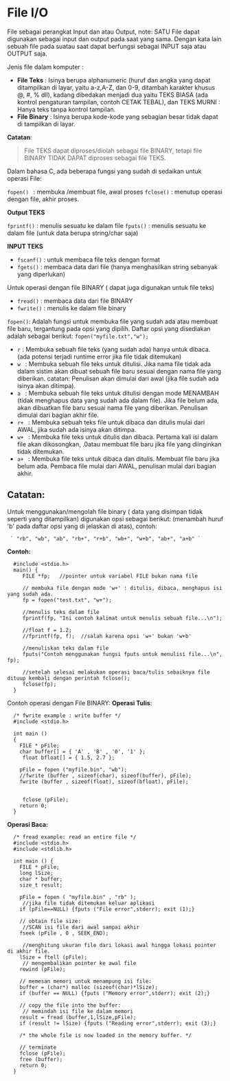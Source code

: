 # File I/O
  
File sebagai perangkat Input dan atau Output, note: SATU File  dapat digunakan sebagai input dan output pada saat yang sama. Dengan kata lain sebuah file pada suatau saat dapat berfungsi sebagai INPUT saja atau OUTPUT saja. 

Jenis file dalam komputer :
* **File Teks** :  Isinya berupa alphanumeric (huruf dan angka yang dapat ditampilkan di layar, yaitu a-z,A-Z, dan 0-9, ditambah karakter khusus @, #, % dll), kadang dibedakan menjadi dua yaitu TEKS BIASA (ada kontrol pengaturan tampilan, contoh CETAK TEBAL), dan TEKS MURNI : Hanya teks tanpa kontrol tampilan.
* **File Binary** : Isinya berupa kode-kode yang sebagian besar tidak dapat di tampilkan di layar.

**Catatan**: 
> File TEKS dapat diproses/diolah sebagai file BINARY, tetapi file BINARY  TIDAK DAPAT diproses sebagai file TEKS.


Dalam bahasa C, ada beberapa fungsi yang sudah di sedaikan untuk operasi File:

`fopen() ` : membuka /membuat file, awal proses
`fclose()`  : menutup operasi dengan file, akhir proses.

**Output TEKS**

`fprintf()` : menulis sesuatu ke dalam file
`fputs()` : menulis sesuatu ke dalam file (untuk data berupa string/char saja)

**INPUT TEKS**

* `fscanf()` : untuk membaca file teks dengan format
* `fgets()`  : membaca data dari file (hanya menghasilkan string sebanyak yang diperlukan)

Untuk operasi dengan file BINARY ( dapat juga digunakan untuk file teks)

* `fread()`   : membaca data dari file BINARY
* `fwrite()` : menulis ke dalam file binary

`fopen()`: Adalah fungsi untuk membuka file yang sudah ada atau membuat file baru, tergantung pada opsi yang dipilih. Daftar opsi yang disediakan adalah sebagai berikut: `fopen("myfile.txt","w");`

* `r` : Membuka sebuah file teks (yang sudah ada) hanya untuk dibaca. (ada potensi terjadi runtime error jika file tidak ditemukan)
* `w ` : Membuka sebuah file teks untuk ditulisi. Jika nama file tidak ada dalam sistim akan dibuat sebuah file baru sesuai dengan nama file yang diberikan. catatan: Penulisan akan dimulai dari awal (jika file sudah ada isinya akan ditimpa).
* `a ` : Membuka sebuah file teks untuk ditulisi dengan mode MENAMBAH (tidak menghapus data yang sudah ada dalam file). Jika file belum ada, akan dibuatkan file baru sesuai nama file yang diberikan. Penulisan dimulai dari bagian akhir file.
* `r+ ` : Membuka sebuah teks file untuk dibaca dan ditulis mulai dari AWAL, jika sudah ada isinya akan ditimpa.
* `w+ `	: Membuka file teks untuk ditulis dan dibaca. Pertama kali isi dalam file akan dikosongkan, .0atau membuat file baru jika file yang diinginkan tidak ditemukan.
* `a+ ` : Membuka file teks untuk dibaca dan ditulis. Membuat file baru jika belum ada. Pembaca file mulai dari AWAL, penulisan mulai dari bagian akhir.

## Catatan:
Untuk menggunakan/mengolah file binary ( data yang disimpan tidak seperti yang ditampilkan) digunakan opsi sebagai berikut: (menambah huruf 'b' pada daftar opsi yang di jelaskan di atas), contoh:

     ` "rb", "wb", "ab", "rb+", "r+b", "wb+", "w+b", "ab+", "a+b" `

**Contoh:**

      #include <stdio.h>
      main() {
         FILE *fp;   //pointer untuk variabel FILE bukan nama file

         // membuka file dengan mode 'w+' : ditulis, dibaca, menghapus isi yang sudah ada.
         fp = fopen("test.txt", "w+");

         //menulis teks dalam file
         fprintf(fp, "Ini contoh kalimat untuk menulis sebuah file...\n");
      	
         //float f = 1.2;
         //fprintf(fp, f);  //salah karena opsi 'w+' bukan 'w+b'

         //menuliskan teks dalam file
         fputs("Contoh menggunakan fungsi fputs untuk menulisi file...\n", fp);
         
         //setelah selesai melakukan operasi baca/tulis sebaiknya file dituup kembali dengan perintah fclose();
         fclose(fp);
      }

Contoh operasi dengan File BINARY:
**Operasi Tulis**:

      /* fwrite example : write buffer */
      #include <stdio.h>

      int main ()
      {
        FILE * pFile;
        char buffer[] = { 'A' , 'B' , '0', '1' };
         float bfloat[] = { 1.5, 2.7 };
         
        pFile = fopen ("myfile.bin", "wb");
        //fwrite (buffer , sizeof(char), sizeof(buffer), pFile);
        fwrite (buffer , sizeof(float), sizeof(bfloat), pFile);
        
         
         fclose (pFile);
        return 0;
      }

**Operasi Baca:**

      /* fread example: read an entire file */
      #include <stdio.h>
      #include <stdlib.h>

      int main () {
        FILE * pFile;
        long lSize;
        char * buffer;
        size_t result;

        pFile = fopen ( "myfile.bin" , "rb" );
         //jika file tidak ditemukan keluar aplikasi
        if (pFile==NULL) {fputs ("File error",stderr); exit (1);}

        // obtain file size:
         //SCAN isi file dari awal sampai akhir
        fseek (pFile , 0 , SEEK_END);
         
         //menghitung ukuran file dari lokasi awal hingga lokasi pointer di akhir file.
        lSize = ftell (pFile);
         // mengembalikan pointer ke awal file
        rewind (pFile);

        // memesan memori untuk menampung isi file:
        buffer = (char*) malloc (sizeof(char)*lSize);
        if (buffer == NULL) {fputs ("Memory error",stderr); exit (2);}

        // copy the file into the buffer:
         // memindah isi file ke dalam memori
        result = fread (buffer,1,lSize,pFile);
        if (result != lSize) {fputs ("Reading error",stderr); exit (3);}

        /* the whole file is now loaded in the memory buffer. */

        // terminate
        fclose (pFile);
        free (buffer);
        return 0;
      }

